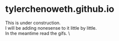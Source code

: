 # tylerchenoweth.github.io
This is under construction. \
I will be adding nonesense to it little by little. \
In the meantime read the gifs. \